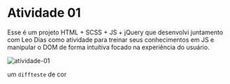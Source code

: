 # Atividade 01

Esse é um projeto HTML + SCSS + JS + jQuery que desenvolvi juntamento com Leo Dias como atividade para treinar seus conhecimentos em JS e manipular o DOM de forma intuitiva focado na experiência do usuário. 

![atividade-01](https://user-images.githubusercontent.com/22456740/77018014-d9300f00-695a-11ea-8d6d-d74a401ba640.gif)



um ```diffteste``` de cor
